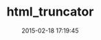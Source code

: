 ---
layout: post
title:  "html_truncator"
repo:   "nono/HTML-Truncator"
date:   2015-02-18 17:19:45
gemurl: http://github.com/nono/HTML-Truncator
---